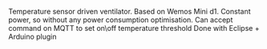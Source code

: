 Temperature sensor driven ventilator. Based on Wemos Mini d1. Constant power, so without any power consumption optimisation.  Can accept command on MQTT to set on\off temperature threshold
Done with Eclipse + Arduino plugin
